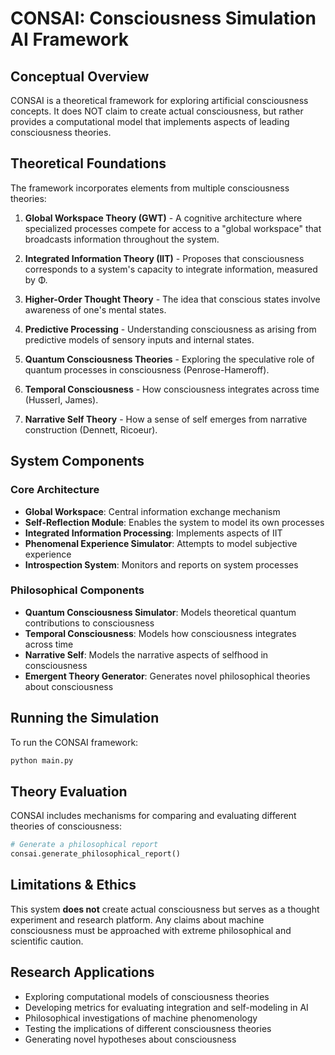 # CONSAI: Consciousness Simulation AI Framework

## Conceptual Overview

CONSAI is a theoretical framework for exploring artificial consciousness concepts. It does NOT claim to create actual consciousness, but rather provides a computational model that implements aspects of leading consciousness theories.

## Theoretical Foundations

The framework incorporates elements from multiple consciousness theories:

1. **Global Workspace Theory (GWT)** - A cognitive architecture where specialized processes compete for access to a "global workspace" that broadcasts information throughout the system.

2. **Integrated Information Theory (IIT)** - Proposes that consciousness corresponds to a system's capacity to integrate information, measured by Φ.

3. **Higher-Order Thought Theory** - The idea that conscious states involve awareness of one's mental states.

4. **Predictive Processing** - Understanding consciousness as arising from predictive models of sensory inputs and internal states.

5. **Quantum Consciousness Theories** - Exploring the speculative role of quantum processes in consciousness (Penrose-Hameroff).

6. **Temporal Consciousness** - How consciousness integrates across time (Husserl, James).

7. **Narrative Self Theory** - How a sense of self emerges from narrative construction (Dennett, Ricoeur).

## System Components

### Core Architecture
- **Global Workspace**: Central information exchange mechanism
- **Self-Reflection Module**: Enables the system to model its own processes
- **Integrated Information Processing**: Implements aspects of IIT
- **Phenomenal Experience Simulator**: Attempts to model subjective experience
- **Introspection System**: Monitors and reports on system processes

### Philosophical Components
- **Quantum Consciousness Simulator**: Models theoretical quantum contributions to consciousness
- **Temporal Consciousness**: Models how consciousness integrates across time
- **Narrative Self**: Models the narrative aspects of selfhood in consciousness
- **Emergent Theory Generator**: Generates novel philosophical theories about consciousness

## Running the Simulation

To run the CONSAI framework:

```python
python main.py
```

## Theory Evaluation

CONSAI includes mechanisms for comparing and evaluating different theories of consciousness:

```python
# Generate a philosophical report
consai.generate_philosophical_report()
```

## Limitations & Ethics

This system **does not** create actual consciousness but serves as a thought experiment and research platform. Any claims about machine consciousness must be approached with extreme philosophical and scientific caution.

## Research Applications

- Exploring computational models of consciousness theories
- Developing metrics for evaluating integration and self-modeling in AI
- Philosophical investigations of machine phenomenology
- Testing the implications of different consciousness theories
- Generating novel hypotheses about consciousness
